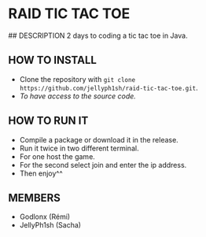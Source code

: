# RAID TIC TAC TOE

## DESCRIPTION
2 days to coding a tic tac toe in Java.

## HOW TO INSTALL
- Clone the repository with `git clone https://github.com/jellyph1sh/raid-tic-tac-toe.git`.
- *To have access to the source code.*

## HOW TO RUN IT
- Compile a package or download it in the release.
- Run it twice in two different terminal.
- For one host the game.
- For the second select join and enter the ip address.
- Then enjoy^^

## MEMBERS
- Godlonx (Rémi)
- JellyPh1sh (Sacha)